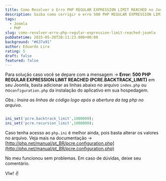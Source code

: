 ```yaml
---
title: Como Resolver o Erro PHP REGULAR EXPRESSION LIMIT REACHED no Joomla
description: Saiba como corrigir o erro 500 PHP REGULAR EXPRESSION LIMIT REACHED (PCRE.BACKTRACK_LIMIT) no Joomla, adicionando linhas de código ao arquivo de configuração ou ao php.ini.
tags:
  - Joomla
  - PHP
slug: como-resolver-erro-php-regular-expression-limit-reached-joomla
pubDatetime: 2015-05-20T20:11:23.000+00:00
background: "#637a91"
author: Eduardo Lira
rating: 5
draft: false
featured: false
---
```


Para solução caso você se depare com a mensagem -> **Error: 500 PHP REGULAR EXPRESSION LIMIT REACHED (PCRE.BACKTRACK_LIMIT)** em seu Joomla, basta adicionar as linhas abaixo no arquivo <code>index.php</code> ou no<code>configuration.php</code> da instalação do aplicativo em sua hospedagem.

_Obs.: Insira as linhas de código logo após a abertura da tag php no arquivo._

```php

ini_set('pcre.backtrack_limit',1000000);
ini_set('pcre.recursion_limit',1000000);

```

Caso tenha acesso ao <code>php.ini</code> é melhor ainda, pois basta alterar os valores no arquivo.
Veja mais na documentação -> [http://php.net/manual/pt_BR/pcre.configuration.php](http://php.net/manual/pt_BR/pcre.configuration.php)

No meu funcionou sem problemas.
Em caso de dúvidas, deixe seu comentário.

Vlw! :v:
